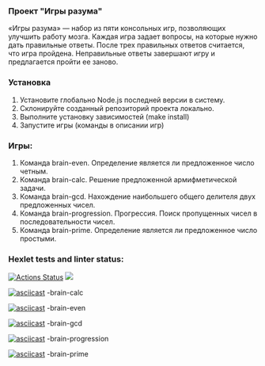### Проект "Игры разума"
«Игры разума» — набор из пяти консольных игр, позволяющих улучшить работу мозга. Каждая игра задает вопросы, на которые нужно дать правильные ответы. После трех правильных ответов считается, что игра пройдена. Неправильные ответы завершают игру и предлагается пройти ее заново. 

### Установка 

1. Установите глобально Node.js последней версии в систему.
2. Склонируйте созданный репозиторий проекта локально. 
3. Выполните установку зависимостей (make install)
4. Запустите игры (команды в описании игр)

### Игры:
1. Команда brain-even. Определение является ли предложенное число четным.
2. Команда brain-calc. Решение предложенной армифметической задачи.
3. Команда brain-gcd. Нахождение наибольшего общего делителя двух предложенных чисел.
4. Команда brain-progression. Прогрессия. Поиск пропущенных чисел в последовательности чисел.
5. Команда brain-prime. Определение является ли предложенное число простыми.

### Hexlet tests and linter status:
[![Actions Status](https://github.com/valeriot-fr/frontend-project-44/actions/workflows/hexlet-check.yml/badge.svg)](https://github.com/valeriot-fr/frontend-project-44/actions)
<a href="https://codeclimate.com/github/valeriot-fr/frontend-project-44/maintainability"><img src="https://api.codeclimate.com/v1/badges/294e83f9e2f0d530dfc5/maintainability" /></a>


[![asciicast](https://asciinema.org/a/Rt6huTxFtaOUQyFelmC3pXDfl.svg)](https://asciinema.org/a/Rt6huTxFtaOUQyFelmC3pXDfl) -brain-calc

[![asciicast](https://asciinema.org/a/tqBSKOfgpiu5r1cS2MD6jrgxR.svg)](https://asciinema.org/a/tqBSKOfgpiu5r1cS2MD6jrgxR) -brain-even

[![asciicast](https://asciinema.org/a/GwPaoUtS4xdLn5hHySzr7l17D.svg)](https://asciinema.org/a/GwPaoUtS4xdLn5hHySzr7l17D) -brain-gcd

[![asciicast](https://asciinema.org/a/Uz1Oz6EMxKP6kOcYV4MzAoNi0.svg)](https://asciinema.org/a/Uz1Oz6EMxKP6kOcYV4MzAoNi0) -brain-progression

[![asciicast](https://asciinema.org/a/bLqmKDQYJMjro2Z611FMecVmw.svg)](https://asciinema.org/a/bLqmKDQYJMjro2Z611FMecVmw) -brain-prime
